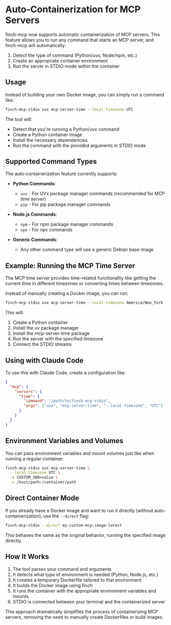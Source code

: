 # Auto-Containerization for MCP Servers

finch-mcp now supports automatic containerization of MCP servers. This feature allows you to run any command that starts an MCP server, and finch-mcp will automatically:

1. Detect the type of command (Python/uvx, Node/npm, etc.)
2. Create an appropriate container environment
3. Run the server in STDIO mode within the container

## Usage

Instead of building your own Docker image, you can simply run a command like:

```bash
finch-mcp-stdio uvx mcp-server-time --local-timezone UTC
```

The tool will:
- Detect that you're running a Python/uvx command
- Create a Python container image
- Install the necessary dependencies
- Run the command with the provided arguments in STDIO mode

## Supported Command Types

The auto-containerization feature currently supports:

- **Python Commands**:
  - `uvx` - For UVx package manager commands (recommended for MCP time server)
  - `pip` - For pip package manager commands

- **Node.js Commands**:
  - `npm` - For npm package manager commands
  - `npx` - For npx commands

- **Generic Commands**:
  - Any other command type will use a generic Debian base image

## Example: Running the MCP Time Server

The MCP time server provides time-related functionality like getting the current time in different timezones or converting times between timezones.

Instead of manually creating a Docker image, you can run:

```bash
finch-mcp-stdio uvx mcp-server-time --local-timezone America/New_York
```

This will:
1. Create a Python container
2. Install the uv package manager
3. Install the mcp-server-time package
4. Run the server with the specified timezone
5. Connect the STDIO streams

## Using with Claude Code

To use this with Claude Code, create a configuration like:

```json
{
  "mcp": {
    "servers": {
      "time": {
        "command": "/path/to/finch-mcp-stdio",
        "args": ["uvx", "mcp-server-time", "--local-timezone", "UTC"]
      }
    }
  }
}
```

## Environment Variables and Volumes

You can pass environment variables and mount volumes just like when running a regular container:

```bash
finch-mcp-stdio uvx mcp-server-time \
  --local-timezone UTC \
  -e CUSTOM_VAR=value \
  -v /host/path:/container/path
```

## Direct Container Mode

If you already have a Docker image and want to run it directly (without auto-containerization), use the `--direct` flag:

```bash
finch-mcp-stdio --direct my-custom-mcp-image:latest
```

This behaves the same as the original behavior, running the specified image directly.

## How It Works

1. The tool parses your command and arguments
2. It detects what type of environment is needed (Python, Node.js, etc.)
3. It creates a temporary Dockerfile tailored to that environment
4. It builds the Docker image using finch
5. It runs the container with the appropriate environment variables and mounts
6. STDIO is connected between your terminal and the containerized server

This approach dramatically simplifies the process of containerizing MCP servers, removing the need to manually create Dockerfiles or build images.